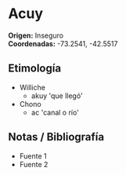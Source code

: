 # Acuy

**Origen:** Inseguro  
**Coordenadas:** -73.2541, -42.5517

## Etimología
- Williche
    - akuy 'que llegó'
- Chono
    - ac 'canal o río'

## Notas / Bibliografía
- Fuente 1
- Fuente 2

